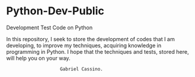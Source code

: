 # Python-Dev-Public
Development Test Code on Python

In this repository, I seek to store the development of codes that I am developing, to improve my techniques, acquiring knowledge in programming in Python.  I hope that the techniques and tests, stored here, will help you on your way.

                        Gabriel Cassino.


